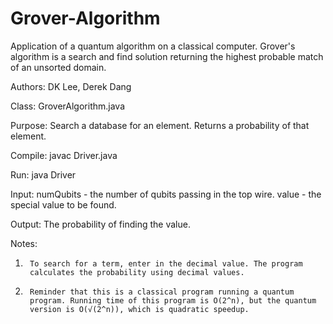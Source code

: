 # Grover-Algorithm
Application of a quantum algorithm on a classical computer. Grover's algorithm is a search and find solution returning the highest probable match of an unsorted domain.

Authors:	DK Lee, Derek Dang

Class: 		GroverAlgorithm.java

Purpose:	Search a database for an element. Returns a probability of that element.

Compile:	javac Driver.java

Run:		java Driver	

Input:		numQubits - the number of qubits passing in the top wire.
		    value - the special value to be found.

Output:         The probability of finding the value.

Notes:

1)      To search for a term, enter in the decimal value. The program
        calculates the probability using decimal values.

2)      Reminder that this is a classical program running a quantum
        program. Running time of this program is O(2^n), but the quantum
        version is O(√(2^n)), which is quadratic speedup.
